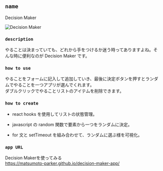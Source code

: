 ## `name`

Decision Maker

![Decision Maker](https://user-images.githubusercontent.com/61912316/81769094-aef06d00-9517-11ea-890c-366f0d4ccbaf.png)


### `description`

やることは決まっていても、どれから手をつけるか迷う時ってありますよね。そんな時に便利なのが Decision Maker です。<br />

### `how to use`

やることをフォームに記入して追加していき、最後に決定ボタンを押すとランダムでやることを一つアプリが選んでくれます。<br />
ダブルクリックでやることリストのアイテムを削除できます。

### `how to create`

- react hooks を使用してリストの状態管理。

- javascript の random 関数で要素から一つをランダムに決定。

- for 文と setTimeout を組み合わせて、ランダムに選ぶ様を可視化。

### `app URL`

Decision Makerを使ってみる<br />
https://matsumoto-parker.github.io/decision-maker-app/
